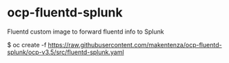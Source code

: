 # ocp-fluentd-splunk
Fluentd custom image to forward fluentd info to Splunk

$ oc create -f https://raw.githubusercontent.com/makentenza/ocp-fluentd-splunk/ocp-v3.5/src/fluentd-splunk.yaml
